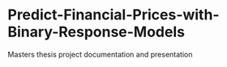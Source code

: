 # Predict-Financial-Prices-with-Binary-Response-Models
Masters thesis project documentation and presentation
